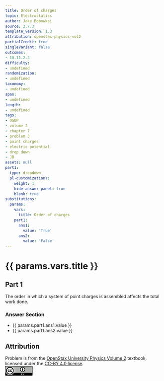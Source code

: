 ```yaml
---
title: Order of charges
topic: Electrostatics
author: Jake Bobowksi
source: 2.7.3
template_version: 1.3
attribution: openstax-physics-vol2
partialCredit: true
singleVariant: false
outcomes:
- 18.11.2.3
difficulty:
- undefined
randomization:
- undefined
taxonomy:
- undefined
span:
- undefined
length:
- undefined
tags:
- OSUP
- volume 2
- chapter 7
- problem 3
- point charges
- electric potential
- drop down
- JB
assets: null
part1:
  type: dropdown
  pl-customizations:
    weight: 1
    hide-answer-panel: true
    blank: true
substitutions:
  params:
    vars:
      title: Order of charges
    part1:
      ans1:
        value: 'True'
      ans2:
        value: 'False'
---
```

# {{ params.vars.title }}

## Part 1

The order in which a system of point charges is assembled affects the total work done.

### Answer Section

- {{ params.part1.ans1.value }}
- {{ params.part1.ans2.value }}

## Attribution

Problem is from the [OpenStax University Physics Volume 2](https://openstax.org/details/books/university-physics-volume-2) textbook, licensed under the [CC-BY 4.0 license](https://creativecommons.org/licenses/by/4.0/).<br>![Image representing the Creative Commons 4.0 BY license.](https://raw.githubusercontent.com/firasm/bits/master/by.png)